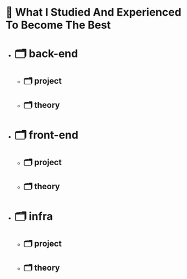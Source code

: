 # 📌 What I Studied And Experienced To Become The Best
- # 🗂️ back-end
  - ## 🗂 project
  - ## 🗂 theory
- # 🗂 front-end
  - ## 🗂 project
  - ## 🗂 theory
- # 🗂 infra
  - ## 🗂 project
  - ## 🗂 theory